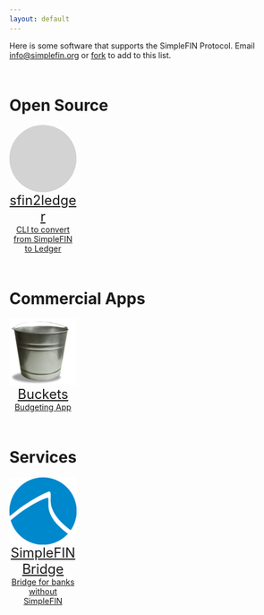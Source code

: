 ```yaml
---
layout: default
---
```


<style>
h1 {
  margin-top: 4rem;
}
section {
    border: 1px solid lightgrey;

}
.app-list {
    display: flex;
}
.item {
  max-width: 120px;
}
.item-title {
  text-align: center;
  font-size: 1.5rem;
}
.item-logo {
  width: 120px;
  height: 120px;
  border-radius: 100%;
}
.item-logo:empty {
  background-color: lightgrey;
}
.item-desc {
  width: 100%;
  font-size: 0.9rem;
  text-align: center;
}
</style>

Here is some software that supports the SimpleFIN Protocol.  Email info@simplefin.org or <a href="https://github.com/simplefin/simplefin.github.com/blob/master/ecosystem.md">fork</a> to add to this list.

# Open Source

<div class="app-list">

<a class="item" href="https://github.com/simplefin/sfin2ledger" target="_blank">
  <div class="item-logo"></div>
  <div class="item-title">sfin2ledger</div>
  <div class="item-desc">CLI to convert from SimpleFIN to Ledger</div>
</a>


</div>


# Commercial Apps

<div class="app-list">

<a class="item" href="https://www.bucketsisbetter.com" target="_blank">
  <div class="item-logo"><img src="/img/applogos/buckets.png"></div>
  <div class="item-title">Buckets</div>
  <div class="item-desc">Budgeting App</div>
</a>


</div>


# Services

<div class="app-list">

<a class="item" href="https://bridge.simplefin.org" target="_blank">
  <div class="item-logo"><img src="/img/applogos/simplefin.png"></div>
  <div class="item-title">SimpleFIN Bridge</div>
  <div class="item-desc">Bridge for banks without SimpleFIN</div>
</a>


</div>

